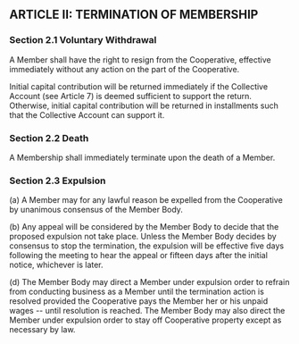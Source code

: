 ## ARTICLE II:  TERMINATION OF MEMBERSHIP

### Section 2.1  Voluntary Withdrawal

A Member shall have the right to resign from the Cooperative, effective
immediately without any action on the part of the Cooperative.

Initial capital contribution will be returned immediately if the
Collective Account (see Article 7) is deemed sufficient to support the
return. Otherwise, initial capital contribution will be returned in
installments such that the Collective Account can support it.

### Section 2.2  Death

A Membership shall immediately terminate upon the death of a Member.

### Section 2.3  Expulsion

(a)	A Member may for any lawful reason be expelled from the
        Cooperative by unanimous consensus of the Member Body.

(b)	Any appeal will be considered by the Member Body to decide that
        the proposed expulsion not take place.  Unless the Member Body
        decides by consensus to stop the termination, the expulsion will
        be effective five days following the meeting to hear the appeal
        or fifteen days after the initial notice, whichever is later.

(d)	The Member Body may direct a Member under expulsion order to
        refrain from conducting business as a Member until the
        termination action is resolved provided the Cooperative pays the
        Member her or his unpaid wages -- until resolution is reached.
        The Member Body may also direct the Member under expulsion order
        to stay off Cooperative property except as necessary by law.
